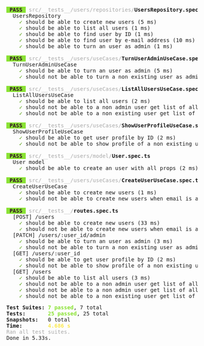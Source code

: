 <pre><span style="background-color:#8AE234"><font color="#300A24"><b> PASS </b></font></span> <font color="#AAAAAA">src/__tests__/users/repositories/</font><b>UsersRepository.spec.ts</b>
  UsersRepository
    <font color="#4E9A06">✓</font> should be able to create new users (5 ms)
    <font color="#4E9A06">✓</font> should be able to list all users (1 ms)
    <font color="#4E9A06">✓</font> should be able to find user by ID (1 ms)
    <font color="#4E9A06">✓</font> should be able to find user by e-mail address (10 ms)
    <font color="#4E9A06">✓</font> should be able to turn an user as admin (1 ms)

<span style="background-color:#8AE234"><font color="#300A24"><b> PASS </b></font></span> <font color="#AAAAAA">src/__tests__/users/useCases/</font><b>TurnUserAdminUseCase.spec.ts</b>
  TurnUserAdminUseCase
    <font color="#4E9A06">✓</font> should be able to turn an user as admin (5 ms)
    <font color="#4E9A06">✓</font> should not be able to turn a non existing user as admin (4 ms)

<span style="background-color:#8AE234"><font color="#300A24"><b> PASS </b></font></span> <font color="#AAAAAA">src/__tests__/users/useCases/</font><b>ListAllUsersUseCase.spec.ts</b>
  ListAllUsersUseCase
    <font color="#4E9A06">✓</font> should be able to list all users (2 ms)
    <font color="#4E9A06">✓</font> should not be able to a non admin user get list of all users (3 ms)
    <font color="#4E9A06">✓</font> should not be able to a non existing user get list of all users (1 ms)

<span style="background-color:#8AE234"><font color="#300A24"><b> PASS </b></font></span> <font color="#AAAAAA">src/__tests__/users/useCases/</font><b>ShowUserProfileUseCase.spec.ts</b>
  ShowUserProfileUseCase
    <font color="#4E9A06">✓</font> should be able to get user profile by ID (2 ms)
    <font color="#4E9A06">✓</font> should not be able to show profile of a non existing user (3 ms)

<span style="background-color:#8AE234"><font color="#300A24"><b> PASS </b></font></span> <font color="#AAAAAA">src/__tests__/users/model/</font><b>User.spec.ts</b>
  User model
    <font color="#4E9A06">✓</font> should be able to create an user with all props (2 ms)

<span style="background-color:#8AE234"><font color="#300A24"><b> PASS </b></font></span> <font color="#AAAAAA">src/__tests__/users/useCases/</font><b>CreateUserUseCase.spec.ts</b>
  CreateUserUseCase
    <font color="#4E9A06">✓</font> should be able to create new users (1 ms)
    <font color="#4E9A06">✓</font> should not be able to create new users when email is already taken (3 ms)

<span style="background-color:#8AE234"><font color="#300A24"><b> PASS </b></font></span> <font color="#AAAAAA">src/__tests__/</font><b>routes.spec.ts</b>
  [POST] /users
    <font color="#4E9A06">✓</font> should be able to create new users (33 ms)
    <font color="#4E9A06">✓</font> should not be able to create new users when email is already taken (4 ms)
  [PATCH] /users/:user_id/admin
    <font color="#4E9A06">✓</font> should be able to turn an user as admin (3 ms)
    <font color="#4E9A06">✓</font> should not be able to turn a non existing user as admin (2 ms)
  [GET] /users/:user_id
    <font color="#4E9A06">✓</font> should be able to get user profile by ID (2 ms)
    <font color="#4E9A06">✓</font> should not be able to show profile of a non existing user (2 ms)
  [GET] /users
    <font color="#4E9A06">✓</font> should be able to list all users (3 ms)
    <font color="#4E9A06">✓</font> should not be able to a non admin user get list of all users (2 ms)
    <font color="#4E9A06">✓</font> should not be able to a non admin user get list of all users (2 ms)
    <font color="#4E9A06">✓</font> should not be able to a non existing user get list of all users (2 ms)
</pre>

<pre><b>Test Suites: </b><font color="#8AE234"><b>7 passed</b></font>, 7 total
<b>Tests:       </b><font color="#8AE234"><b>25 passed</b></font>, 25 total
<b>Snapshots:   </b>0 total
<b>Time:</b>        <font color="#FCE94F"><b>4.686 s</b></font>
<font color="#AAAAAA">Ran all test suites.</font>
Done in 5.33s.
</pre>